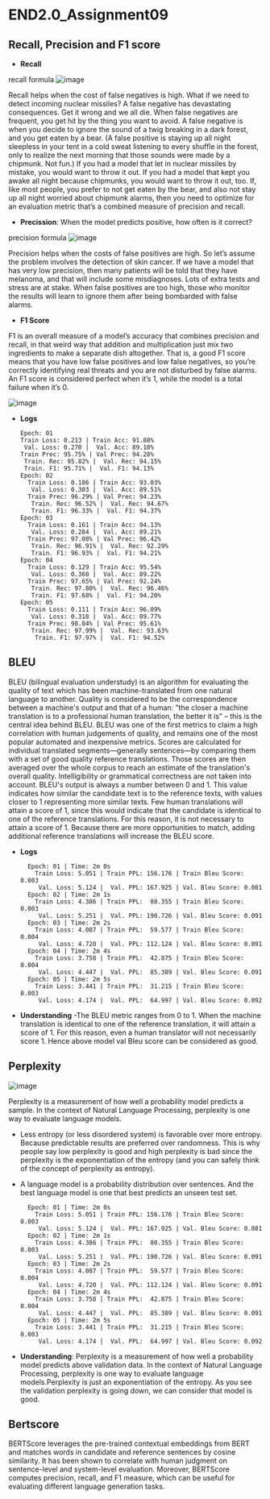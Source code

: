 # END2.0_Assignment09

## Recall, Precision and F1 score

- **Recall**

recall formula
  ![image](https://user-images.githubusercontent.com/16242779/125183373-cd451c00-e233-11eb-8ed2-4c995b4b3497.png)

Recall helps when the cost of false negatives is high. What if we need to detect incoming nuclear missiles? A false negative has devastating consequences. Get it wrong and we all die. When false negatives are frequent, you get hit by the thing you want to avoid. A false negative is when you decide to ignore the sound of a twig breaking in a dark forest, and you get eaten by a bear. (A false positive is staying up all night sleepless in your tent in a cold sweat listening to every shuffle in the forest, only to realize the next morning that those sounds were made by a chipmunk. Not fun.) If you had a model that let in nuclear missiles by mistake, you would want to throw it out. If you had a model that kept you awake all night because chipmunks, you would want to throw it out, too. If, like most people, you prefer to not get eaten by the bear, and also not stay up all night worried about chipmunk alarms, then you need to optimize for an evaluation metric that’s a combined measure of precision and recall.
- **Precission**:
When the model predicts positive, how often is it correct?

precision formula
  ![image](https://user-images.githubusercontent.com/16242779/125183118-88b88100-e231-11eb-86cb-69a4c254f6ff.png)


Precision helps when the costs of false positives are high. So let’s assume the problem involves the detection of skin cancer. If we have a model that has very low precision, then many patients will be told that they have melanoma, and that will include some misdiagnoses. Lots of extra tests and stress are at stake. When false positives are too high, those who monitor the results will learn to ignore them after being bombarded with false alarms.

- **F1 Score**

F1 is an overall measure of a model’s accuracy that combines precision and recall, in that weird way that addition and multiplication just mix two ingredients to make a separate dish altogether. That is, a good F1 score means that you have low false positives and low false negatives, so you’re correctly identifying real threats and you are not disturbed by false alarms. An F1 score is considered perfect when it’s 1, while the model is a total failure when it’s 0.

  ![image](https://user-images.githubusercontent.com/16242779/125183480-7db32000-e234-11eb-9f79-1473f0f53054.png)

- **Logs**

      Epoch: 01
      Train Loss: 0.213 | Train Acc: 91.88%
       Val. Loss: 0.270 |  Val. Acc: 89.10%
      Train Prec: 95.75% | Val Prec: 94.28%
       Train. Rec: 95.82% |  Val. Rec: 94.15%
       Train. F1: 95.71% |  Val. F1: 94.13%
      Epoch: 02
        Train Loss: 0.186 | Train Acc: 93.03%
         Val. Loss: 0.303 |  Val. Acc: 89.51%
        Train Prec: 96.29% | Val Prec: 94.23%
         Train. Rec: 96.52% |  Val. Rec: 94.67%
         Train. F1: 96.33% |  Val. F1: 94.37%
      Epoch: 03
        Train Loss: 0.161 | Train Acc: 94.13%
         Val. Loss: 0.284 |  Val. Acc: 89.21%
        Train Prec: 97.08% | Val Prec: 96.42%
         Train. Rec: 96.91% |  Val. Rec: 92.29%
         Train. F1: 96.93% |  Val. F1: 94.21%
      Epoch: 04
        Train Loss: 0.129 | Train Acc: 95.54%
         Val. Loss: 0.360 |  Val. Acc: 89.22%
        Train Prec: 97.65% | Val Prec: 92.24%
         Train. Rec: 97.80% |  Val. Rec: 96.46%
         Train. F1: 97.68% |  Val. F1: 94.20%
      Epoch: 05
        Train Loss: 0.111 | Train Acc: 96.09%
         Val. Loss: 0.318 |  Val. Acc: 89.77%
        Train Prec: 98.04% | Val Prec: 95.61%
         Train. Rec: 97.99% |  Val. Rec: 93.63%
          Train. F1: 97.97% |  Val. F1: 94.52%


## BLEU

BLEU (bilingual evaluation understudy) is an algorithm for evaluating the quality of text which has been machine-translated from one natural language to another. Quality is considered to be the correspondence between a machine's output and that of a human: "the closer a machine translation is to a professional human translation, the better it is" – this is the central idea behind BLEU. BLEU was one of the first metrics to claim a high correlation with human judgements of quality, and remains one of the most popular automated and inexpensive metrics. Scores are calculated for individual translated segments—generally sentences—by comparing them with a set of good quality reference translations. Those scores are then averaged over the whole corpus to reach an estimate of the translation's overall quality. Intelligibility or grammatical correctness are not taken into account. BLEU's output is always a number between 0 and 1. This value indicates how similar the candidate text is to the reference texts, with values closer to 1 representing more similar texts. Few human translations will attain a score of 1, since this would indicate that the candidate is identical to one of the reference translations. For this reason, it is not necessary to attain a score of 1. Because there are more opportunities to match, adding additional reference translations will increase the BLEU score.

- **Logs**

        Epoch: 01 | Time: 2m 0s
          Train Loss: 5.051 | Train PPL: 156.176 | Train Bleu Score: 0.003
           Val. Loss: 5.124 |  Val. PPL: 167.925 | Val. Bleu Score: 0.081
        Epoch: 02 | Time: 2m 1s
          Train Loss: 4.386 | Train PPL:  80.355 | Train Bleu Score: 0.003
           Val. Loss: 5.251 |  Val. PPL: 190.726 | Val. Bleu Score: 0.091
        Epoch: 03 | Time: 2m 2s
          Train Loss: 4.087 | Train PPL:  59.577 | Train Bleu Score: 0.004
           Val. Loss: 4.720 |  Val. PPL: 112.124 | Val. Bleu Score: 0.091
        Epoch: 04 | Time: 2m 4s
          Train Loss: 3.758 | Train PPL:  42.875 | Train Bleu Score: 0.004
           Val. Loss: 4.447 |  Val. PPL:  85.389 | Val. Bleu Score: 0.091
        Epoch: 05 | Time: 2m 5s
          Train Loss: 3.441 | Train PPL:  31.215 | Train Bleu Score: 0.003
           Val. Loss: 4.174 |  Val. PPL:  64.997 | Val. Bleu Score: 0.092
- **Understanding** -The BLEU metric ranges from 0 to 1. When the machine translation is identical to one of the reference translation, it will attain a score of 1. For this reason, even a human translator will not necessarily score 1. Hence above model val Bleu score can be considered as good.
## Perplexity

  ![image](https://user-images.githubusercontent.com/16242779/125183659-067e8b80-e236-11eb-87a2-33a0e9ccf84f.png)
  
Perplexity is a measurement of how well a probability model predicts a sample. In the context of Natural Language Processing, perplexity is one way to evaluate language models.

- Less entropy (or less disordered system) is favorable over more entropy. Because predictable results are preferred over randomness. This is why people say low perplexity is good and high perplexity is bad since the perplexity is the exponentiation of the entropy (and you can safely think of the concept of perplexity as entropy).
- A language model is a probability distribution over sentences. And the best language model is one that best predicts an unseen test set.

        Epoch: 01 | Time: 2m 0s
          Train Loss: 5.051 | Train PPL: 156.176 | Train Bleu Score: 0.003
           Val. Loss: 5.124 |  Val. PPL: 167.925 | Val. Bleu Score: 0.081
        Epoch: 02 | Time: 2m 1s
          Train Loss: 4.386 | Train PPL:  80.355 | Train Bleu Score: 0.003
           Val. Loss: 5.251 |  Val. PPL: 190.726 | Val. Bleu Score: 0.091
        Epoch: 03 | Time: 2m 2s
          Train Loss: 4.087 | Train PPL:  59.577 | Train Bleu Score: 0.004
           Val. Loss: 4.720 |  Val. PPL: 112.124 | Val. Bleu Score: 0.091
        Epoch: 04 | Time: 2m 4s
          Train Loss: 3.758 | Train PPL:  42.875 | Train Bleu Score: 0.004
           Val. Loss: 4.447 |  Val. PPL:  85.389 | Val. Bleu Score: 0.091
        Epoch: 05 | Time: 2m 5s
          Train Loss: 3.441 | Train PPL:  31.215 | Train Bleu Score: 0.003
           Val. Loss: 4.174 |  Val. PPL:  64.997 | Val. Bleu Score: 0.092
           
- **Understanding**:  Perplexity is a measurement of how well a probability model predicts above validation data. In the context of Natural Language Processing, perplexity is one way to evaluate language models.Perplexity is just an exponentiation of the entropy. As you see the validation perplexity is going down, we can consider that model is good. 

## Bertscore

BERTScore leverages the pre-trained contextual embeddings from BERT and matches words in candidate and reference sentences by cosine similarity. It has been shown to correlate with human judgment on sentence-level and system-level evaluation. Moreover, BERTScore computes precision, recall, and F1 measure, which can be useful for evaluating different language generation tasks.



